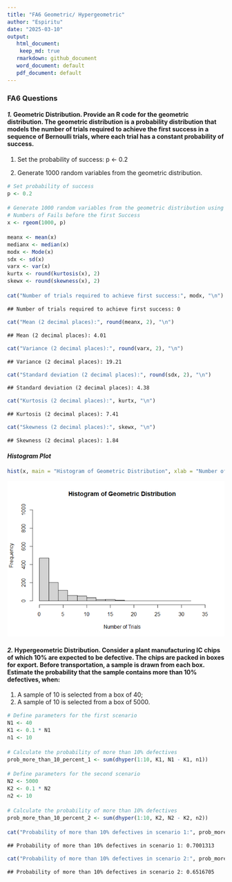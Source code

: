 ```yaml
---
title: "FA6 Geometric/ Hypergeometric"
author: "Espiritu"
date: "2025-03-10"
output: 
   html_document:
    keep_md: true
   rmarkdown: github_document
   word_document: default
   pdf_document: default
---
```




### **FA6 Questions**

#### ***1.*** Geometric Distribution. Provide an R code for the geometric distribution. The geometric distribution is a probability distribution that models the number of trials required to achieve the first success in a sequence of Bernoulli trials, where each trial has a constant probability of success.

1. Set the probability of success:  p <- 0.2

2. Generate 1000 random variables from the geometric distribution.


``` r
# Set probability of success
p <- 0.2

# Generate 1000 random variables from the geometric distribution using Rgeom
# Numbers of Fails before the first Success
x <- rgeom(1000, p)

meanx <- mean(x)
medianx <- median(x)
modx <- Mode(x)
sdx <- sd(x)
varx <- var(x)
kurtx <- round(kurtosis(x), 2)
skewx <- round(skewness(x), 2)

cat("Number of trials required to achieve first success:", modx, "\n")
```

```
## Number of trials required to achieve first success: 0
```

``` r
cat("Mean (2 decimal places):", round(meanx, 2), "\n")
```

```
## Mean (2 decimal places): 4.01
```

``` r
cat("Variance (2 decimal places):", round(varx, 2), "\n")
```

```
## Variance (2 decimal places): 19.21
```

``` r
cat("Standard deviation (2 decimal places):", round(sdx, 2), "\n")
```

```
## Standard deviation (2 decimal places): 4.38
```

``` r
cat("Kurtosis (2 decimal places):", kurtx, "\n")
```

```
## Kurtosis (2 decimal places): 7.41
```

``` r
cat("Skewness (2 decimal places):", skewx, "\n")
```

```
## Skewness (2 decimal places): 1.84
```
#### ***Histogram Plot***


``` r
hist(x, main = "Histogram of Geometric Distribution", xlab = "Number of Trials", ylab = "Frequency", ylim = c(0,1000), xlim = c(0,35), breaks = 20)
```

![](1_APM1110-FA6-Group4-Espiritu,-Joseph-Raphael-M-FA6_files/figure-html/unnamed-chunk-3-1.png)<!-- -->

#### ***2.*** Hypergeometric Distribution.  Consider a plant manufacturing IC chips of which 10% are expected to be defective. The chips are packed in boxes for export. Before transportation, a sample is drawn from each box. Estimate the probability that the sample contains more than 10% defectives, when:

 1. A sample of 10 is selected from a box of 40;
 2. A sample of 10 is selected from a box of 5000.


``` r
# Define parameters for the first scenario
N1 <- 40
K1 <- 0.1 * N1
n1 <- 10

# Calculate the probability of more than 10% defectives
prob_more_than_10_percent_1 <- sum(dhyper(1:10, K1, N1 - K1, n1))

# Define parameters for the second scenario
N2 <- 5000
K2 <- 0.1 * N2
n2 <- 10

# Calculate the probability of more than 10% defectives
prob_more_than_10_percent_2 <- sum(dhyper(1:10, K2, N2 - K2, n2))

cat("Probability of more than 10% defectives in scenario 1:", prob_more_than_10_percent_1, "\n")
```

```
## Probability of more than 10% defectives in scenario 1: 0.7001313
```

``` r
cat("Probability of more than 10% defectives in scenario 2:", prob_more_than_10_percent_2, "\n")
```

```
## Probability of more than 10% defectives in scenario 2: 0.6516705
```




